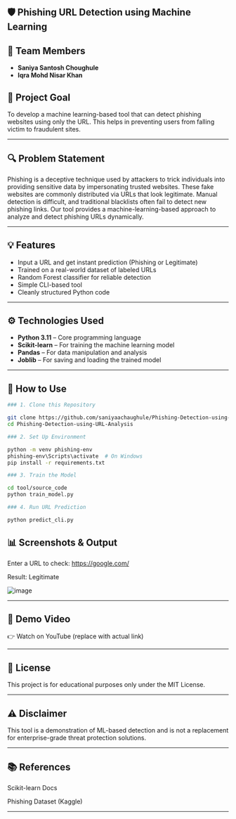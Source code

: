 ## 🛡️ Phishing URL Detection using Machine Learning

## 👥 Team Members
- **Saniya Santosh Choughule**
- **Iqra Mohd Nisar Khan**

## 🧠 Project Goal
To develop a machine learning-based tool that can detect phishing websites using only the URL. This helps in preventing users from falling victim to fraudulent sites.

---

## 🔍 Problem Statement

Phishing is a deceptive technique used by attackers to trick individuals into providing sensitive data by impersonating trusted websites. These fake websites are commonly distributed via URLs that look legitimate. Manual detection is difficult, and traditional blacklists often fail to detect new phishing links. Our tool provides a machine-learning-based approach to analyze and detect phishing URLs dynamically.

---

## 💡 Features

- Input a URL and get instant prediction (Phishing or Legitimate)
- Trained on a real-world dataset of labeled URLs
- Random Forest classifier for reliable detection
- Simple CLI-based tool
- Cleanly structured Python code

---

## ⚙️ Technologies Used

- **Python 3.11** – Core programming language
- **Scikit-learn** – For training the machine learning model
- **Pandas** – For data manipulation and analysis
- **Joblib** – For saving and loading the trained model

---
## 🧪 How to Use
```bash
### 1. Clone this Repository

git clone https://github.com/saniyaachaughule/Phishing-Detection-using-URL-Analysis
cd Phishing-Detection-using-URL-Analysis

### 2. Set Up Environment

python -m venv phishing-env
phishing-env\Scripts\activate  # On Windows
pip install -r requirements.txt

### 3. Train the Model

cd tool/source_code
python train_model.py

### 4. Run URL Prediction

python predict_cli.py
```

## 📊 Screenshots & Output

Enter a URL to check: https://google.com/

Result: Legitimate

![image](https://github.com/user-attachments/assets/8bb42e88-126b-46b5-9b94-a8d376c5bbc1)

---

## 🎥 Demo Video
👉 Watch on YouTube (replace with actual link)

---

## 📄 License
This project is for educational purposes only under the MIT License.

---

## ⚠️ Disclaimer
This tool is a demonstration of ML-based detection and is not a replacement for enterprise-grade threat protection solutions.

---

## 📚 References
Scikit-learn Docs

Phishing Dataset (Kaggle)

---

